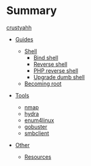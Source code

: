 # Summary

[crustyahh](crustyahh.md)

- [Guides]()
  - [Shell]()
    - [Bind shell](guides/shell/bind-shell.md)
    - [Reverse shell](guides/shell/reverse-shell.md)
    - [PHP reverse shell](guides/shell/php-reverse-shell.md)
    - [Upgrade dumb shell](guides/shell/upgrade-dumb-shell.md)
  - [Becoming root](guides/becoming-root.md)

- [Tools]()
  - [nmap](tools/nmap.md)
  - [hydra](tools/hydra.md)
  - [enum4linux](tools/enum4linux.md)
  - [gobuster](tools/gobuster.md)
  - [smbclient](tools/smbclient.md)

- [Other]()
  - [Resources](resources.md)

